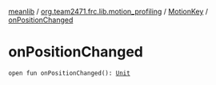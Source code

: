 [meanlib](../../index.md) / [org.team2471.frc.lib.motion_profiling](../index.md) / [MotionKey](index.md) / [onPositionChanged](./on-position-changed.md)

# onPositionChanged

`open fun onPositionChanged(): `[`Unit`](https://kotlinlang.org/api/latest/jvm/stdlib/kotlin/-unit/index.html)